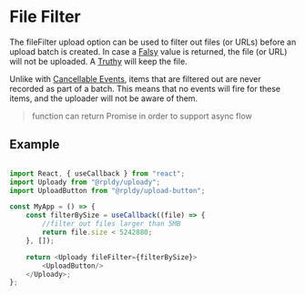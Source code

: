 # File Filter

The fileFilter upload option can be used to filter out files (or URLs) before an upload batch is created.
In case a [Falsy](https://developer.mozilla.org/en-US/docs/Glossary/Falsy) value is returned, the file (or URL) will not be uploaded. 
A [Truthy](https://developer.mozilla.org/en-US/docs/Glossary/Truthy) will keep the file. 


Unlike with [Cancellable Events](../packages/uploader#cancellable-events), items that are filtered out are never recorded as part of a batch.
This means that no events will fire for these items, and the uploader will not be aware of them.

> function can return Promise in order to support async flow 

## Example

```javascript

import React, { useCallback } from "react";
import Uploady from "@rpldy/uploady";
import UploadButton from "@rpldy/upload-button";

const MyApp = () => {   
    const filterBySize = useCallback((file) => {
        //filter out files larger than 5MB
    	return file.size < 5242880;
    }, []);

    return <Uploady fileFilter={filterBySize}>
        <UploadButton/>
    </Uploady>;
};

```